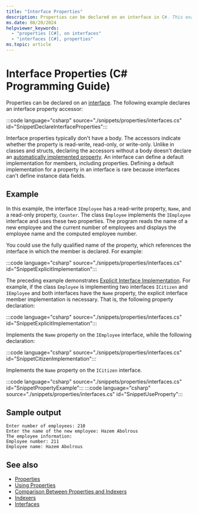 ```yaml
---
title: "Interface Properties"
description: Properties can be declared on an interface in C#. This example declares an interface property accessor.
ms.date: 08/20/2024
helpviewer_keywords: 
  - "properties [C#], on interfaces"
  - "interfaces [C#], properties"
ms.topic: article
---
```

# Interface Properties (C# Programming Guide)

Properties can be declared on an [interface](../../language-reference/keywords/interface.md). The following example declares an interface property accessor:

:::code language="csharp" source="./snippets/properties/interfaces.cs" id="SnippetDeclareInterfaceProperties":::

Interface properties typically don't have a body. The accessors indicate whether the property is read-write, read-only, or write-only. Unlike in classes and structs, declaring the accessors without a body doesn't declare an [automatically implemented property](auto-implemented-properties.md). An interface can define a default implementation for members, including properties. Defining a default implementation for a property in an interface is rare because interfaces can't define instance data fields.

## Example

In this example, the interface `IEmployee` has a read-write property, `Name`, and a read-only property, `Counter`. The class `Employee` implements the `IEmployee` interface and uses these two properties. The program reads the name of a new employee and the current number of employees and displays the employee name and the computed employee number.

You could use the fully qualified name of the property, which references the interface in which the member is declared. For example:

:::code language="csharp" source="./snippets/properties/interfaces.cs" id="SnippetExplicitImplementation":::

The preceding example demonstrates [Explicit Interface Implementation](../interfaces/explicit-interface-implementation.md). For example, if the class `Employee` is implementing two interfaces `ICitizen` and `IEmployee` and both interfaces have the `Name` property, the explicit interface member implementation is necessary. That is, the following property declaration:

:::code language="csharp" source="./snippets/properties/interfaces.cs" id="SnippetExplicitImplementation":::

Implements the `Name` property on the `IEmployee` interface, while the following declaration:

:::code language="csharp" source="./snippets/properties/interfaces.cs" id="SnippetCitizenImplementation":::

Implements the `Name` property on the `ICitizen` interface.

:::code language="csharp" source="./snippets/properties/interfaces.cs" id="SnippetPropertyExample":::
:::code language="csharp" source="./snippets/properties/interfaces.cs" id="SnippetUseProperty":::

## Sample output

```console
Enter number of employees: 210
Enter the name of the new employee: Hazem Abolrous
The employee information:
Employee number: 211
Employee name: Hazem Abolrous
```

## See also

- [Properties](./properties.md)
- [Using Properties](./using-properties.md)
- [Comparison Between Properties and Indexers](../indexers/comparison-between-properties-and-indexers.md)
- [Indexers](../indexers/index.md)
- [Interfaces](../../fundamentals/types/interfaces.md)
